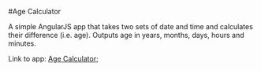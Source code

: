 #Age Calculator

A simple AngularJS app that takes two sets of date and time and calculates their difference (i.e. age). Outputs age in years, months, days, hours and minutes.

Link to app: [Age Calculator](https://rawgit.com/alistermada/age-calculator/master/index.html);

